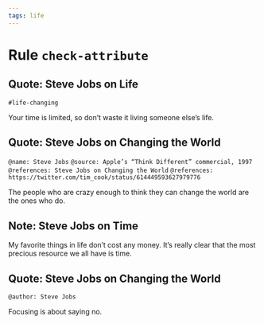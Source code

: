 ```yaml
---
tags: life
---
```


# Rule `check-attribute`

## Quote: Steve Jobs on Life

<!-- missing name attribute -->

`#life-changing`

Your time is limited, so don’t waste it living someone else’s life.


## Quote: Steve Jobs on Changing the World

`@name: Steve Jobs`
`@source: Apple’s “Think Different” commercial, 1997`
`@references: Steve Jobs on Changing the World`
`@references: https://twitter.com/tim_cook/status/614449593627979776`

<!-- As references is declared as array, both values must be aggregated. -->

The people who are crazy enough to think they can change the world are the ones who do.


## Note: Steve Jobs on Time

<!-- Not a quote so name is not required -->

My favorite things in life don’t cost any money. It’s really clear that the most precious resource we all have is time.


## Quote: Steve Jobs on Changing the World

`@author: Steve Jobs`

<!-- Aliases are supported. -->

Focusing is about saying no.
